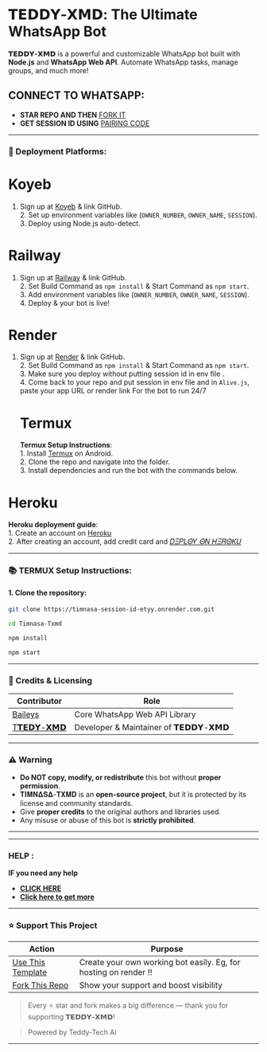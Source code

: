 
# 𝗧𝗘𝗗𝗗𝗬-𝗫𝗠𝗗: The Ultimate WhatsApp Bot

**𝗧𝗘𝗗𝗗𝗬-𝗫𝗠𝗗** is a powerful and customizable WhatsApp bot built with **Node.js** and **WhatsApp Web API**. Automate WhatsApp tasks, manage groups, and much more!

## CONNECT TO WHATSAPP:
- **STAR REPO AND THEN** [FORK IT](https://github.com/Teddytech1/TEDDY-XMD/fork) 
- **GET SESSION ID USING** [PAIRING CODE](https://teddy-xmd-session.onrender.com/) 

---

### 🚀 Deployment Platforms:


# Koyeb  
1. Sign up at [Koyeb](https://www.koyeb.com) & link GitHub.<br> 2. Set up environment variables like (`OWNER_NUMBER`, `OWNER_NAME`, `SESSION`).<br> 3. Deploy using Node.js auto-detect. 
# Railway   
1. Sign up at [Railway](https://railway.app) & link GitHub.<br> 2. Set Build Command as `npm install` & Start Command as `npm start`.<br> 3. Add environment variables like (`OWNER_NUMBER`, `OWNER_NAME`, `SESSION`).<br> 4. Deploy & your bot is live!
# Render  
1. Sign up at [Render](https://render.com) & link GitHub.<br> 2. Set Build Command as `npm install` & Start Command as `npm start`.<br> 3. Make sure you deploy without putting session id in env file .<br> 4. Come back to your repo and put session in env file and in `Alive.js`, paste your app URL or render link For the bot to run 24/7
   # Termux
   **Termux Setup Instructions**:<br> 1. Install [Termux](https://f-droid.org/packages/com.termux/) on Android.<br> 2. Clone the repo and navigate into the folder.<br> 3. Install dependencies and run the bot with the commands below. 
# Heroku 
**Heroku deployment guide**:<br> 1. Create an account on  [Heroku](https://signup.heroku.com)<br> 2. After creating an account, add credit card and [𝐷𝛯𝛲𝐿𝛩𝑌 𝛩𝛮 𝛨𝛯𝑅𝛩𝛫𝑈](https://dashboard.heroku.com/new?button-url=https://github.com/Teddytech1/TEDDY-XMD&template=https://github.com/Teddytech1/TEDDY-XMD.git) <br> 

---

### 📚 TERMUX Setup Instructions:

#### 1. Clone the repository:

```bash
git clone https://timnasa-session-id-etyy.onrender.com.git
```
```bash
cd Timnasa-Txmd
```
```bash
npm install
```
```bash
npm start

``` 
---

### 🙏 Credits & Licensing

| **Contributor** | **Role** |
|------------------|----------|
| [Baileys](https://github.com/WhiskeySockets/Baileys) | Core WhatsApp Web API Library |
| [T𝗧𝗘𝗗𝗬-𝗫𝗠𝗗](https://github.com/Teddytech1/) | Developer & Maintainer of 𝗧𝗘𝗗𝗗𝗬-𝗫𝗠𝗗|

---

### ⚠️ Warning

- **Do NOT copy, modify, or redistribute** this bot without **proper permission**.
- 𝚻𝚰𝚳𝚴𝚫𝐒𝚫-𝚻𝚾𝚳𝐃 is an **open-source project**, but it is protected by its license and community standards.
- Give **proper credits** to the original authors and libraries used.
- Any misuse or abuse of this bot is **strictly prohibited**.

---
***
### HELP :
**IF you need any help**
- [**CLICK HERE**](https://wa.me/254799963583)
- [**Click here to get more**](https://timnasa.vercel.app/) 


***

### ⭐ Support This Project

| **Action** | **Purpose** |
|------------|-------------|
| [Use This Template](https://github.com/Teddytech1/TEDDY-XMD/generate) | Create your own working bot easily. Eg, for hosting on render ‼️ |
| [Fork This Repo](https://github.com/Teddytech1/TEDDY-XMD/fork) | Show your support and boost visibility |

> Every ⭐ star and fork makes a big difference — thank you for supporting **𝗧𝗘𝗗𝗗𝗬-𝗫𝗠𝗗**!

> Powered by Teddy-Tech Ai
---
